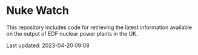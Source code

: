 # Nuke Watch

This repository includes code for retrieving the latest information available on the output of EDF nuclear power plants in the UK.

Last updated: 2023-04-20 09:08
